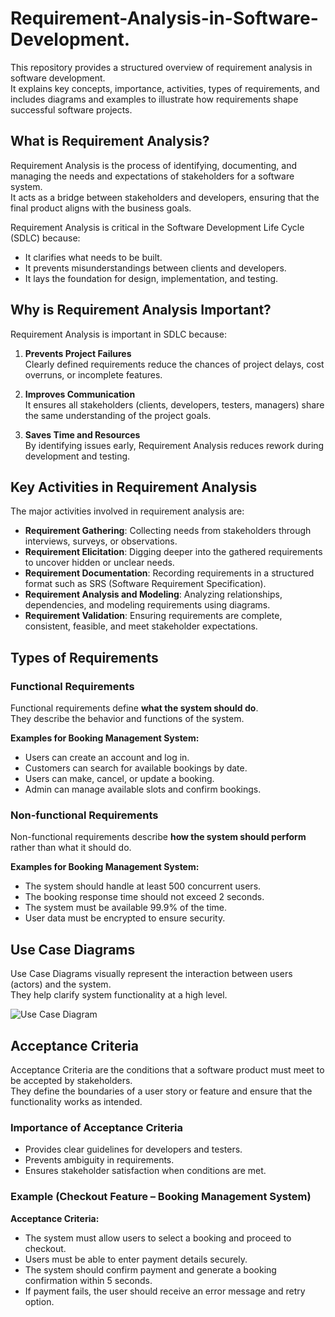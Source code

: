 # Requirement-Analysis-in-Software-Development.

This repository provides a structured overview of requirement analysis in software development.  
It explains key concepts, importance, activities, types of requirements, and includes diagrams and examples to illustrate how requirements shape successful software projects.


## What is Requirement Analysis?

Requirement Analysis is the process of identifying, documenting, and managing the needs and expectations of stakeholders for a software system.  
It acts as a bridge between stakeholders and developers, ensuring that the final product aligns with the business goals.

Requirement Analysis is critical in the Software Development Life Cycle (SDLC) because:
- It clarifies what needs to be built.
- It prevents misunderstandings between clients and developers.
- It lays the foundation for design, implementation, and testing.

## Why is Requirement Analysis Important?

Requirement Analysis is important in SDLC because:

1. **Prevents Project Failures**  
   Clearly defined requirements reduce the chances of project delays, cost overruns, or incomplete features.

2. **Improves Communication**  
   It ensures all stakeholders (clients, developers, testers, managers) share the same understanding of the project goals.

3. **Saves Time and Resources**  
   By identifying issues early, Requirement Analysis reduces rework during development and testing.


## Key Activities in Requirement Analysis

The major activities involved in requirement analysis are:

- **Requirement Gathering**: Collecting needs from stakeholders through interviews, surveys, or observations.
- **Requirement Elicitation**: Digging deeper into the gathered requirements to uncover hidden or unclear needs.
- **Requirement Documentation**: Recording requirements in a structured format such as SRS (Software Requirement Specification).
- **Requirement Analysis and Modeling**: Analyzing relationships, dependencies, and modeling requirements using diagrams.
- **Requirement Validation**: Ensuring requirements are complete, consistent, feasible, and meet stakeholder expectations.


## Types of Requirements

### Functional Requirements
Functional requirements define **what the system should do**.  
They describe the behavior and functions of the system.

**Examples for Booking Management System:**
- Users can create an account and log in.
- Customers can search for available bookings by date.
- Users can make, cancel, or update a booking.
- Admin can manage available slots and confirm bookings.

### Non-functional Requirements
Non-functional requirements describe **how the system should perform** rather than what it should do.

**Examples for Booking Management System:**
- The system should handle at least 500 concurrent users.
- The booking response time should not exceed 2 seconds.
- The system must be available 99.9% of the time.
- User data must be encrypted to ensure security.


## Use Case Diagrams

Use Case Diagrams visually represent the interaction between users (actors) and the system.  
They help clarify system functionality at a high level.

![Use Case Diagram](./alx-booking-uc.png)


## Acceptance Criteria

Acceptance Criteria are the conditions that a software product must meet to be accepted by stakeholders.  
They define the boundaries of a user story or feature and ensure that the functionality works as intended.

### Importance of Acceptance Criteria
- Provides clear guidelines for developers and testers.
- Prevents ambiguity in requirements.
- Ensures stakeholder satisfaction when conditions are met.

### Example (Checkout Feature – Booking Management System)
**Acceptance Criteria:**
- The system must allow users to select a booking and proceed to checkout.
- Users must be able to enter payment details securely.
- The system should confirm payment and generate a booking confirmation within 5 seconds.
- If payment fails, the user should receive an error message and retry option.

